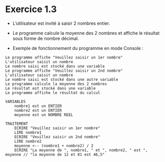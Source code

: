 # Exercice 1.3

- L’utilisateur est invité à saisir 2 nombres entier.

- Le programme calcule la moyenne des 2 nombres et affiche le résultat sous forme de nombre décimal.

- Exemple de fonctionnement du programme en mode Console :

```
Le programme affiche "Veuillez saisir un 1er nombre"
L'utilisateur saisit un nombre
Le nombre saisi est stocké dans une variable
Le programme affiche "Veuillez saisir un 2nd nombre"
L'utilisateur saisit un nombre
Le nombre saisi est stocké dans une autre variable
Le programme calcule la moyenne des 2 nombres
Le résultat est stocké dans une variable
Le programme affiche le résultat du calcul
```


```
VARIABLES
    nombre1 est un ENTIER
    nombre2 est un ENTIER
    moyenne est un NOMBRE REEL

TRAITEMENT
    ECRIRE "Veuillez saisir un 1er nombre"
    LIRE nombre1
    ECRIRE "Veuillez saisir un 2nd nombre"
    LIRE nombre2
    moyenne <-- (nombre1 + nombre2) / 2
    ECRIRE "La moyenne de ", nombre1, " et ", nombre2, " est ", moyenne // "la moyenne de 12 et 81 est 46,5"
```